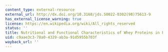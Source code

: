 ```yaml
---
content_type: external-resource
external_url: http://dx.doi.org/10.3168/jds.S0022-0302(98)75613-9
has_external_license_warning: true
license: https://en.wikipedia.org/wiki/All_rights_reserved
status: ''
title: Nutritional and Functional Characteristics of Whey Proteins in Food Products
uid: c9aae3c3-78a0-4329-ab3a-91d5955b703f
wayback_url: ''
---
```

